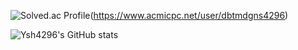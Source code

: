 ![Solved.ac Profile](http://mazassumnida.wtf/api/v2/generate_badge?boj=dbtmdgns4296)(https://www.acmicpc.net/user/dbtmdgns4296)

![Ysh4296's GitHub stats](https://github-readme-stats.vercel.app/api?username=ysh4296)
